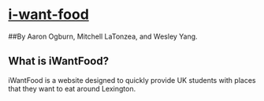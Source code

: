 # [i-want-food](https://iwantfood.helioho.st)
##By Aaron Ogburn, Mitchell LaTonzea, and Wesley Yang.

## What is iWantFood?
iWantFood is a website designed to quickly provide UK students with places that they want to eat around Lexington.
